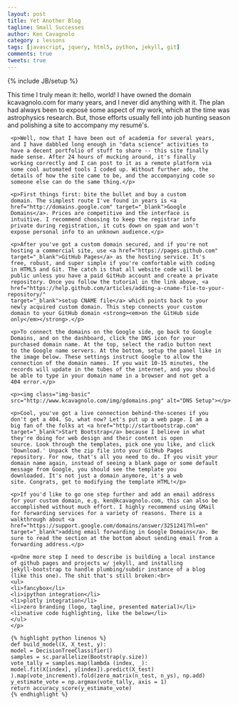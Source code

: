```yaml
---
layout: post
title: Yet Another Blog
tagline: Small Successes
author: Ken Cavagnolo
category : lessons
tags: [javascript, jquery, html5, python, jekyll, git]
comments: true
tweets: true
---
```


{% include JB/setup %}

<div class="blurb">
     <p>This time I truly mean it: hello, world! I have owned the
     domain kcavagnolo.com for many years, and I never did anything
     with it. The plan had always been to expos&eacute; some aspect of
     my work, which at the time was astrophysics research. But, those
     efforts usually fell into job hunting season and polishing a site
     to accompany my resum&eacute;'s.</p>

     <p>Well, now that I have been out of academia for several years,
     and I have dabbled long enough in "data science" activities to
     have a decent portfolio of stuff to share -- this site finally
     made sense. After 24 hours of mucking around, it's finally
     working correctly and I can post to it as a remote platform via
     some cool automated tools I coded up. Without further ado, the
     details of how the site came to be, and the accompanying code so
     someone else can do the same thing.</p>

     <p>First things first: bite the bullet and buy a custom
     domain. The simplest route I've found in years is <a
     href="http://domains.google.com" target="_blank">Google
     Domains</a>. Prices are competitive and the interface is
     intuitive. I recommend choosing to keep the registrar info
     private during registration, it cuts down on spam and won't
     expose personal info to an unknown audience.</p>

     <p>After you've got a custom domain secured, and if you're not
     hosting a commercial site, use <a href="https://pages.github.com"
     target="_blank">GitHub Pages</a> as the hosting service. It's
     free, robust, and super simple if you're comfortable with coding
     in HTML5 and Git. The catch is that all website code will be
     public unless you have a paid GitHub account and create a private
     repository. Once you follow the tutorial in the link above, <a
     href="https://help.github.com/articles/adding-a-cname-file-to-your-repository/"
     target="_blank">setup CNAME file</a> which points back to your
     newly acquired custom domain. This step connects your custom
     domain to your GitHub domain <strong><em>on the GitHub side
     only</em></strong>.</p>

     <p>To connect the domains on the Google side, go back to Google
     Domains, and on the dashboard, click the DNS icon for your
     purchased domain name. At the top, select the radio button next
     to the Google name servers. At the bottom, setup the panel like in
     the image below. These settings instruct Google to allow the
     connection of the domain names. If you wait 10-15 minutes, the
     records will update in the tubes of the internet, and you should
     be able to type in your domain name in a browser and not get a
     404 error.</p>

     <p><img class="img-basic"
     src="http://www.kcavagnolo.com/img/gdomains.png" alt="DNS Setup"></p>

     <p>Cool, you've got a live connection behind-the-scenes if you
     don't get a 404. So, what now? Let's put up a web page. I am a
     big fan of the folks at <a href="http://startbootstrap.com"
     target="_blank">Start Bootstrap</a> because I believe in what
     they're doing for web design and their content is open
     source. Look through the templates, pick one you like, and click
     'Download.' Unpack the zip file into your GitHub Pages
     repository. For now, that's all you need to do. If you visit your
     domain name again, instead of seeing a blank page or some default
     message from Google, you should see the template you
     downloaded. It's not just a domain anymore, it's a web
     site. Congrats, get to modifying the template HTML!</p>

     <p>If you'd like to go one step further and add an email address
     for your custom domain, e.g. ken@kcavagnolo.com, this can also be
     accomplished without much effort. I highly recommend using GMail
     for forwarding services for a variety of reasons. There is a
     walkthrough about <a
     href="https://support.google.com/domains/answer/3251241?hl=en"
     target="_blank">adding email forwarding in Google Domains</a>. Be
     sure to read the section at the bottom about sending email from a
     forwarding address.</p>

     <p>One more step I need to describe is building a local instance
     of github pages and projects w/ jekyll, and installing
     jekyll-bootstrap to handle plumbing/subdir instance of a blog
     (like this one). The shit that's still broken:<br>
     <ul>
     <li>fancybox</li>
     <li>ipython integration</li>
     <li>plotly integration</li>
     <li>zero branding (logo, tagline, presented material)</li>
     <li>native code highlighting, like the below</li>
     </ul>
     </p>

     {% highlight python linenos %}
     def build_model(X, X_test, y):
     model = DecisionTreeClassifier()
     samples = sc.parallelize(Bootstrap(y.size))
     vote_tally = samples.map(lambda (index, _):
     model.fit(X[index], y[index]).predict(X_test)
     ).map(vote_increment).fold(zero_matrix(n_test, n_ys), np.add)
     y_estimate_vote = np.argmax(vote_tally, axis = 1)
     return accuracy_score(y_estimate_vote)
     {% endhighlight %}
</div>
